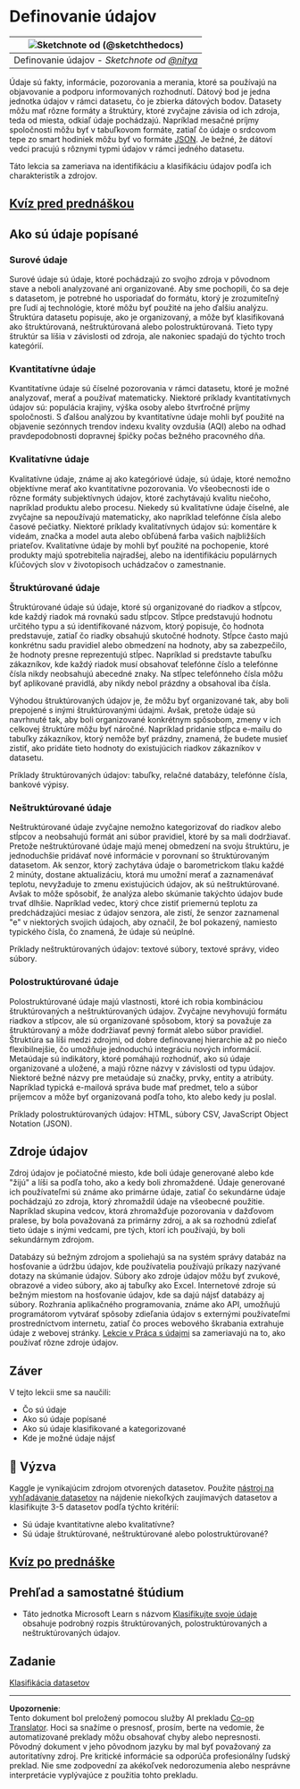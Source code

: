 <!--
CO_OP_TRANSLATOR_METADATA:
{
  "original_hash": "12339119c0165da569a93ddba05f9339",
  "translation_date": "2025-09-05T18:15:42+00:00",
  "source_file": "1-Introduction/03-defining-data/README.md",
  "language_code": "sk"
}
-->
# Definovanie údajov

|![ Sketchnote od [(@sketchthedocs)](https://sketchthedocs.dev) ](../../sketchnotes/03-DefiningData.png)|
|:---:|
|Definovanie údajov - _Sketchnote od [@nitya](https://twitter.com/nitya)_ |

Údaje sú fakty, informácie, pozorovania a merania, ktoré sa používajú na objavovanie a podporu informovaných rozhodnutí. Dátový bod je jedna jednotka údajov v rámci datasetu, čo je zbierka dátových bodov. Datasety môžu mať rôzne formáty a štruktúry, ktoré zvyčajne závisia od ich zdroja, teda od miesta, odkiaľ údaje pochádzajú. Napríklad mesačné príjmy spoločnosti môžu byť v tabuľkovom formáte, zatiaľ čo údaje o srdcovom tepe zo smart hodiniek môžu byť vo formáte [JSON](https://stackoverflow.com/a/383699). Je bežné, že dátoví vedci pracujú s rôznymi typmi údajov v rámci jedného datasetu.

Táto lekcia sa zameriava na identifikáciu a klasifikáciu údajov podľa ich charakteristík a zdrojov.

## [Kvíz pred prednáškou](https://ff-quizzes.netlify.app/en/ds/quiz/4)

## Ako sú údaje popísané

### Surové údaje
Surové údaje sú údaje, ktoré pochádzajú zo svojho zdroja v pôvodnom stave a neboli analyzované ani organizované. Aby sme pochopili, čo sa deje s datasetom, je potrebné ho usporiadať do formátu, ktorý je zrozumiteľný pre ľudí aj technológie, ktoré môžu byť použité na jeho ďalšiu analýzu. Štruktúra datasetu popisuje, ako je organizovaný, a môže byť klasifikovaná ako štruktúrovaná, neštruktúrovaná alebo polostruktúrovaná. Tieto typy štruktúr sa líšia v závislosti od zdroja, ale nakoniec spadajú do týchto troch kategórií.

### Kvantitatívne údaje
Kvantitatívne údaje sú číselné pozorovania v rámci datasetu, ktoré je možné analyzovať, merať a používať matematicky. Niektoré príklady kvantitatívnych údajov sú: populácia krajiny, výška osoby alebo štvrťročné príjmy spoločnosti. S ďalšou analýzou by kvantitatívne údaje mohli byť použité na objavenie sezónnych trendov indexu kvality ovzdušia (AQI) alebo na odhad pravdepodobnosti dopravnej špičky počas bežného pracovného dňa.

### Kvalitatívne údaje
Kvalitatívne údaje, známe aj ako kategóriové údaje, sú údaje, ktoré nemožno objektívne merať ako kvantitatívne pozorovania. Vo všeobecnosti ide o rôzne formáty subjektívnych údajov, ktoré zachytávajú kvalitu niečoho, napríklad produktu alebo procesu. Niekedy sú kvalitatívne údaje číselné, ale zvyčajne sa nepoužívajú matematicky, ako napríklad telefónne čísla alebo časové pečiatky. Niektoré príklady kvalitatívnych údajov sú: komentáre k videám, značka a model auta alebo obľúbená farba vašich najbližších priateľov. Kvalitatívne údaje by mohli byť použité na pochopenie, ktoré produkty majú spotrebitelia najradšej, alebo na identifikáciu populárnych kľúčových slov v životopisoch uchádzačov o zamestnanie.

### Štruktúrované údaje
Štruktúrované údaje sú údaje, ktoré sú organizované do riadkov a stĺpcov, kde každý riadok má rovnakú sadu stĺpcov. Stĺpce predstavujú hodnotu určitého typu a sú identifikované názvom, ktorý popisuje, čo hodnota predstavuje, zatiaľ čo riadky obsahujú skutočné hodnoty. Stĺpce často majú konkrétnu sadu pravidiel alebo obmedzení na hodnoty, aby sa zabezpečilo, že hodnoty presne reprezentujú stĺpec. Napríklad si predstavte tabuľku zákazníkov, kde každý riadok musí obsahovať telefónne číslo a telefónne čísla nikdy neobsahujú abecedné znaky. Na stĺpec telefónneho čísla môžu byť aplikované pravidlá, aby nikdy nebol prázdny a obsahoval iba čísla.

Výhodou štruktúrovaných údajov je, že môžu byť organizované tak, aby boli prepojené s inými štruktúrovanými údajmi. Avšak, pretože údaje sú navrhnuté tak, aby boli organizované konkrétnym spôsobom, zmeny v ich celkovej štruktúre môžu byť náročné. Napríklad pridanie stĺpca e-mailu do tabuľky zákazníkov, ktorý nemôže byť prázdny, znamená, že budete musieť zistiť, ako pridáte tieto hodnoty do existujúcich riadkov zákazníkov v datasetu.

Príklady štruktúrovaných údajov: tabuľky, relačné databázy, telefónne čísla, bankové výpisy.

### Neštruktúrované údaje
Neštruktúrované údaje zvyčajne nemožno kategorizovať do riadkov alebo stĺpcov a neobsahujú formát ani súbor pravidiel, ktoré by sa mali dodržiavať. Pretože neštruktúrované údaje majú menej obmedzení na svoju štruktúru, je jednoduchšie pridávať nové informácie v porovnaní so štruktúrovaným datasetom. Ak senzor, ktorý zachytáva údaje o barometrickom tlaku každé 2 minúty, dostane aktualizáciu, ktorá mu umožní merať a zaznamenávať teplotu, nevyžaduje to zmenu existujúcich údajov, ak sú neštruktúrované. Avšak to môže spôsobiť, že analýza alebo skúmanie takýchto údajov bude trvať dlhšie. Napríklad vedec, ktorý chce zistiť priemernú teplotu za predchádzajúci mesiac z údajov senzora, ale zistí, že senzor zaznamenal "e" v niektorých svojich údajoch, aby označil, že bol pokazený, namiesto typického čísla, čo znamená, že údaje sú neúplné.

Príklady neštruktúrovaných údajov: textové súbory, textové správy, video súbory.

### Polostruktúrované údaje
Polostruktúrované údaje majú vlastnosti, ktoré ich robia kombináciou štruktúrovaných a neštruktúrovaných údajov. Zvyčajne nevyhovujú formátu riadkov a stĺpcov, ale sú organizované spôsobom, ktorý sa považuje za štruktúrovaný a môže dodržiavať pevný formát alebo súbor pravidiel. Štruktúra sa líši medzi zdrojmi, od dobre definovanej hierarchie až po niečo flexibilnejšie, čo umožňuje jednoduchú integráciu nových informácií. Metaúdaje sú indikátory, ktoré pomáhajú rozhodnúť, ako sú údaje organizované a uložené, a majú rôzne názvy v závislosti od typu údajov. Niektoré bežné názvy pre metaúdaje sú značky, prvky, entity a atribúty. Napríklad typická e-mailová správa bude mať predmet, telo a súbor príjemcov a môže byť organizovaná podľa toho, kto alebo kedy ju poslal.

Príklady polostruktúrovaných údajov: HTML, súbory CSV, JavaScript Object Notation (JSON).

## Zdroje údajov

Zdroj údajov je počiatočné miesto, kde boli údaje generované alebo kde "žijú" a líši sa podľa toho, ako a kedy boli zhromaždené. Údaje generované ich používateľmi sú známe ako primárne údaje, zatiaľ čo sekundárne údaje pochádzajú zo zdroja, ktorý zhromaždil údaje na všeobecné použitie. Napríklad skupina vedcov, ktorá zhromažďuje pozorovania v dažďovom pralese, by bola považovaná za primárny zdroj, a ak sa rozhodnú zdieľať tieto údaje s inými vedcami, pre tých, ktorí ich používajú, by boli sekundárnym zdrojom.

Databázy sú bežným zdrojom a spoliehajú sa na systém správy databáz na hosťovanie a údržbu údajov, kde používatelia používajú príkazy nazývané dotazy na skúmanie údajov. Súbory ako zdroje údajov môžu byť zvukové, obrazové a video súbory, ako aj tabuľky ako Excel. Internetové zdroje sú bežným miestom na hosťovanie údajov, kde sa dajú nájsť databázy aj súbory. Rozhrania aplikačného programovania, známe ako API, umožňujú programátorom vytvárať spôsoby zdieľania údajov s externými používateľmi prostredníctvom internetu, zatiaľ čo proces webového škrabania extrahuje údaje z webovej stránky. [Lekcie v Práca s údajmi](../../../../../../../../../2-Working-With-Data) sa zameriavajú na to, ako používať rôzne zdroje údajov.

## Záver

V tejto lekcii sme sa naučili:

- Čo sú údaje
- Ako sú údaje popísané
- Ako sú údaje klasifikované a kategorizované
- Kde je možné údaje nájsť

## 🚀 Výzva

Kaggle je vynikajúcim zdrojom otvorených datasetov. Použite [nástroj na vyhľadávanie datasetov](https://www.kaggle.com/datasets) na nájdenie niekoľkých zaujímavých datasetov a klasifikujte 3-5 datasetov podľa týchto kritérií:

- Sú údaje kvantitatívne alebo kvalitatívne?
- Sú údaje štruktúrované, neštruktúrované alebo polostruktúrované?

## [Kvíz po prednáške](https://ff-quizzes.netlify.app/en/ds/quiz/5)

## Prehľad a samostatné štúdium

- Táto jednotka Microsoft Learn s názvom [Klasifikujte svoje údaje](https://docs.microsoft.com/en-us/learn/modules/choose-storage-approach-in-azure/2-classify-data) obsahuje podrobný rozpis štruktúrovaných, polostruktúrovaných a neštruktúrovaných údajov.

## Zadanie

[Klasifikácia datasetov](assignment.md)

---

**Upozornenie**:  
Tento dokument bol preložený pomocou služby AI prekladu [Co-op Translator](https://github.com/Azure/co-op-translator). Hoci sa snažíme o presnosť, prosím, berte na vedomie, že automatizované preklady môžu obsahovať chyby alebo nepresnosti. Pôvodný dokument v jeho pôvodnom jazyku by mal byť považovaný za autoritatívny zdroj. Pre kritické informácie sa odporúča profesionálny ľudský preklad. Nie sme zodpovední za akékoľvek nedorozumenia alebo nesprávne interpretácie vyplývajúce z použitia tohto prekladu.